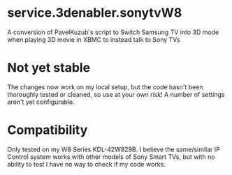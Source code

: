 # service.3denabler.sonytvW8
A conversion of PavelKuzub's script to Switch Samsung TV into 3D mode when playing 3D movie in XBMC to instead talk to Sony TVs

# Not yet stable
The changes now work on my local setup, but the code hasn't been thoroughly tested or cleaned, so use at your own risk! A number of settings aren't yet configurable.

# Compatibility
Only tested on my W8 Series KDL-42W829B. I believe the same/similar IP Control system works with other models of Sony Smart TVs, but with no ability to test I have no way to check if my code works.
